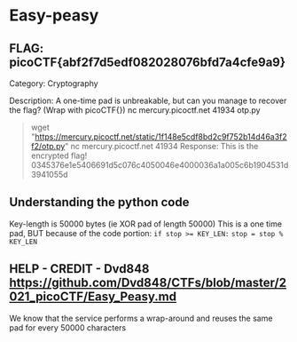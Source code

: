 # Easy-peasy

## FLAG: picoCTF{abf2f7d5edf082028076bfd7a4cfe9a9}

Category: Cryptography

Description: A one-time pad is unbreakable, but can you manage to recover the flag? (Wrap with picoCTF{}) nc mercury.picoctf.net 41934 otp.py

> wget "https://mercury.picoctf.net/static/1f148e5cdf8bd2c9f752b14d46a3f2f2/otp.py"
> nc mercury.picoctf.net 41934
Response: This is the encrypted flag! 0345376e1e5406691d5c076c4050046e4000036a1a005c6b1904531d3941055d

## Understanding the python code

Key-length is 50000 bytes (ie XOR pad of length 50000)
This is a one time pad, BUT because of the code portion:
`if stop >= KEY_LEN:`
`stop = stop % KEY_LEN`

## HELP - CREDIT - Dvd848 <https://github.com/Dvd848/CTFs/blob/master/2021_picoCTF/Easy_Peasy.md>

We know that the service performs a wrap-around and reuses the same pad for every 50000 characters
